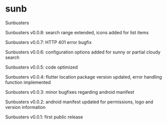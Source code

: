 # sunb

Sunbusters

Sunbusters v0.0.8: search range extended, icons added for list items

Sunbusters v0.0.7: HTTP 401 error bugfix

Sunbusters v0.0.6: configuration options added for sunny or partial cloudy search

Sunbusters v0.0.5: code optimized

Sunbusters v0.0.4: flutter location package version updated, error handling function implemented

Sunbusters v0.0.3: minor bugfixes regarding android manifest 

Sunbusters v0.0.2: android manifest updated for permissions, logo and version information

Sunbusters v0.0.1: first public release
